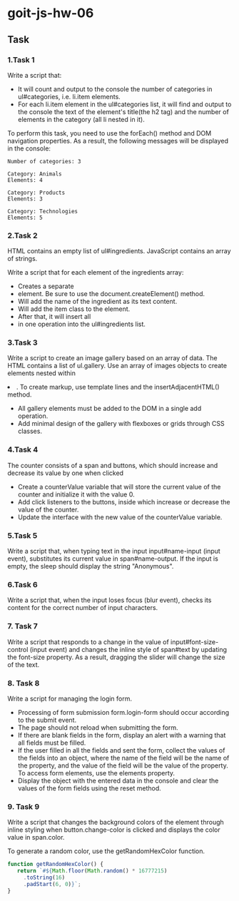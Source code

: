 # goit-js-hw-06

## Task

### 1.Task 1

Write a script that:
- It will count and output to the console the number of categories in ul#categories, i.e. li.item elements.
- For each li.item element in the ul#categories list, it will find and output to the console the text of the element's title(the h2 tag) and the number of elements in the category (all li nested in it).
  
To perform this task, you need to use the forEach() method and DOM navigation properties.
As a result, the following messages will be displayed in the console:
```
Number of categories: 3

Category: Animals
Elements: 4

Category: Products
Elements: 3

Category: Technologies
Elements: 5
```

### 2.Task 2

HTML contains an empty list of ul#ingredients. JavaScript contains an array of strings.

Write a script that for each element of the ingredients array:

- Creates a separate <li> element. Be sure to use the document.createElement() method.
- Will add the name of the ingredient as its text content.
- Will add the item class to the element.
- After that, it will insert all <li> in one operation into the ul#ingredients list.

### 3.Task 3

Write a script to create an image gallery based on an array of data. The HTML contains a list of ul.gallery. Use an array of images objects to create <img> elements nested within <li>. To create markup, use template lines and the insertAdjacentHTML() method.

- All gallery elements must be added to the DOM in a single add operation.
- Add minimal design of the gallery with flexboxes or grids through CSS classes.

### 4.Task 4

The counter consists of a span and buttons, which should increase and decrease its value by one when clicked

- Create a counterValue variable that will store the current value of the counter and initialize it with the value 0.
- Add click listeners to the buttons, inside which increase or decrease the value of the counter.
- Update the interface with the new value of the counterValue variable.

### 5.Task 5

Write a script that, when typing text in the input input#name-input (input event), substitutes its current value in span#name-output. If the input is empty, the sleep should display the string "Anonymous".

### 6.Task 6

Write a script that, when the input loses focus (blur event), checks its content for the correct number of input characters.

### 7. Task 7

Write a script that responds to a change in the value of input#font-size-control (input event) and changes the inline style of span#text by updating the font-size property. As a result, dragging the slider will change the size of the text.

### 8. Task 8

Write a script for managing the login form.

- Processing of form submission form.login-form should occur according to the submit event.
- The page should not reload when submitting the form.
- If there are blank fields in the form, display an alert with a warning that all fields must be filled.
- If the user filled in all the fields and sent the form, collect the values of the fields into an object, where the name of the field will be the name of the property, and the value of the field will be the value of the property. To access form elements, use the elements property.
- Display the object with the entered data in the console and clear the values of the form fields using the reset method.

### 9. Task 9

Write a script that changes the background colors of the <body> element through inline styling when button.change-color is clicked and displays the color value in span.color.

To generate a random color, use the getRandomHexColor function.
```javascript
function getRandomHexColor() {
   return `#${Math.floor(Math.random() * 16777215)
     .toString(16)
     .padStart(6, 0)}`;
}
```
